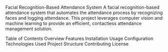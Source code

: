 Facial Recognition-Based Attendance System
A facial recognition-based attendance system that automates the attendance process by recognizing faces and logging attendance. This project leverages computer vision and machine learning to provide an efficient, contactless attendance management solution.

Table of Contents
Overview
Features
Installation
Usage
Configuration
Technologies Used
Project Structure
Contributing
License
